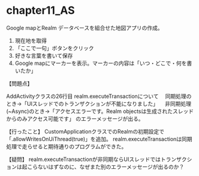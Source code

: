 # chapter11_AS
Google mapとRealm データベースを組合せた地図アプリの作成。

1. 現在地を取得
2. 「ここで一句」ボタンをクリック
3. 好きな言葉を書いて保存
4. Google mapにマーカーを表示。マーカーの内容は「いつ・どこで・何を書いたか」

【問題点】

AddActivityクラスの26行目 realm.executeTransactionについて
　同期処理のとき→「UIスレッドでのトランザクションが不能になりました」
　非同期処理(~Async)のとき→「アクセスエラーです。Realm objectsは生成されたスレッドからのみアクセス可能です」
のエラーメッセージが出る。

【行ったこと】
CustomApplicationクラスでのRealmの初期設定で「.allowWritesOnUiThread(true)」を追加。
realm.executeTransactionは同期処理で走らせると期待通りのプログラムができた。

【疑問】
realm.executeTransactionが非同期ならUIスレッドではトランザクションは起こらないはずなのに、なぜまた別のエラーメッセージが出るのか？
